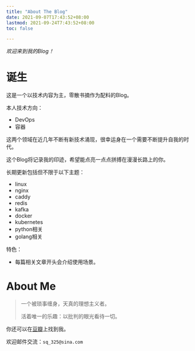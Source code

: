 ```yaml
---
title: "About The Blog"
date: 2021-09-07T17:43:52+08:00
lastmod: 2021-09-24T7:43:52+08:00
toc: false

---
```

*欢迎来到我的Blog！*


# 诞生

这是一个以技术内容为主，零散书摘作为配料的Blog。

本人技术方向：

- DevOps
- 容器

这两个领域在近几年不断有新技术涌现，很幸运身在一个需要不断提升自我的时代。

这个Blog将记录我的印迹，希望能点亮一点点拼搏在漫漫长路上的你。

长期更新包括但不限于以下主题：

- linux
- nginx
- caddy
- redis
- kafka
- docker
- kubernetes
- python相关
- golang相关

特色：

- 每篇相关文章开头会介绍使用场景。

# About Me

> 一个被琐事缠身，天真的理想主义者。
>
> 活着唯一的乐趣：以批判的眼光看待一切。



你还可以在[豆瓣](https://www.douban.com/people/79138294/)上找到我。

欢迎邮件交流：`sq_325@sina.com`